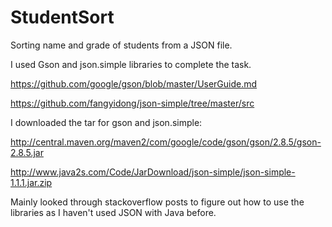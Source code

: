 # StudentSort

Sorting name and grade of students from a JSON file.

I used Gson and json.simple libraries to complete the task.

https://github.com/google/gson/blob/master/UserGuide.md

https://github.com/fangyidong/json-simple/tree/master/src

I downloaded the tar for gson and json.simple:

http://central.maven.org/maven2/com/google/code/gson/gson/2.8.5/gson-2.8.5.jar

http://www.java2s.com/Code/JarDownload/json-simple/json-simple-1.1.1.jar.zip

Mainly looked through stackoverflow posts to figure out how to use the libraries as I haven't used JSON with Java before.

